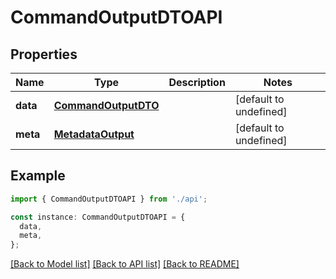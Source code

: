 # CommandOutputDTOAPI

## Properties

| Name     | Type                                        | Description | Notes                  |
| -------- | ------------------------------------------- | ----------- | ---------------------- |
| **data** | [**CommandOutputDTO**](CommandOutputDTO.md) |             | [default to undefined] |
| **meta** | [**MetadataOutput**](MetadataOutput.md)     |             | [default to undefined] |

## Example

```typescript
import { CommandOutputDTOAPI } from './api';

const instance: CommandOutputDTOAPI = {
  data,
  meta,
};
```

[[Back to Model list]](../README.md#documentation-for-models) [[Back to API list]](../README.md#documentation-for-api-endpoints) [[Back to README]](../README.md)
